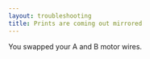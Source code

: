 ```yaml
---
layout: troubleshooting
title: Prints are coming out mirrored
---
```

You swapped your A and B motor wires.